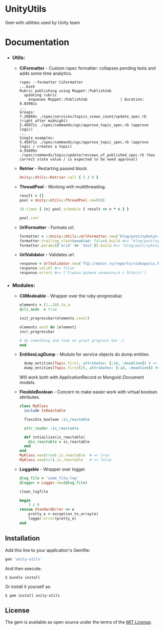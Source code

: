 # UnityUtils

Gem with utilities used by Unity team

# Documentation

- ### Utils:
  - **CiFormatter** - Custom rspec formatter: collapses pending tests and adds some time analytics.

    ```
    rspec --formatter CiFormatter
    ...bash
    Rubric publishing using Muppet::PublishJob
      updating rubric
        enqueues Muppet::PublishJob               | Duration: 0.03981s
    ...
    Groups:
    7.20884s ./spec/services/topics_views_count/update_spec.rb (right after midnight)
    5.45071s ./spec/commands/ugc/approve_topic_spec.rb (approve logic)
    ...
    Single examples:
    5.45071s ./spec/commands/ugc/approve_topic_spec.rb (approve logic / creates a topic)
    4.91609s ./spec/commands/topic/update/reviews_of_published_spec.rb (has correct state value / is expected to be need approval)
    ```

  - **Retrier** - Restarting passed block.
    ```ruby
    Unity::Utils::Retrier.call { 5 / 0 }
    ```

  - **ThreadPool** - Working with multithreading.
    ```ruby
    result = []
    pool = Unity::Utils::ThreadPool.new(50)

    10.times { |n| pool.schedule { result << n * n } }

    pool.run!
    ```

  - **UrlFormatter** - Formats url.
    ```ruby
    formatter = ::Unity::Utils::UrlFormatter.new('blog/post/nykotyn-bez-syharet-hde-on-soderzytsia/')
    formatter.trailing_slash(enabled: false).build #=> "blog/post/nykotyn-bez-syharet-hde-on-soderzytsia"
    formatter.params({'erid' => 'test'}).build #=> "blog/post/nykotyn-bez-syharet-hde-on-soderzytsia?erid=test"
    ```

  - **UrlValidator** - Validates url.
    ```ruby
    response = UrlValidator.new('ftp://motor.ru/reports/videoparis.htm').call
    response.valid? #=> false
    response.errors #=> ['Ссылка должна начинаться с http(s)']
    ```

- ### Modules:
    - **CliModeable** - Wrapper over the ruby-progressbar.
        ```ruby
        elements = (1..10).to_a
        @cli_mode  = true

        init_progressbar(elements.count)

        elements.each do |element|
        incr_progressbar

        # do something and look on great progress bar :)
        end
        ```

    - **EntitiesLogDump** - Module for service objects do dump entities.
        ```ruby
          dump_entities(Topic.first, attributes: [:id, :headline]) # => [{ "id" => 1, "headline" => "foo" }, { "id" => 2, "headline" => "bar" }]
          dump_entities(Topic.first(2), attributes: [:id, :headline]) #=> { "id" => 1, "headline" => "foo" }
        ```
        Will work both with ApplicationRecord or Mongoid::Document models.

    - **FlexibleBoolean** - Concern to make easier work with virtual boolean attributes.
        ```ruby
        class MyKlass
          include IsReactable

          flexible_boolean :is_reactable

          attr_reader :is_reactable

          def intiailize(is_reactable)
            @is_reactable = is_reactable
          end
        end
        MyKlass.new(true).is_reactable  # => true
        MyKlass.new(nil).is_reactable   # => false
        ```

    - **Loggable** - Wrapper over logger.
        ```ruby
        @log_file = 'some_file.log'
        @logger = Logger.new(@log_file)

        clean_logfile

        begin
            5 / 0
        rescue StandardError => e
            pretty_e = exception_to_array(e)
            logger.error(pretty_e)
        end
        ```

## Installation

Add this line to your application's Gemfile:

```ruby
gem 'unity-utils'
```

And then execute:

    $ bundle install

Or install it yourself as:

    $ gem install unity-utils

## License

The gem is available as open source under the terms of the [MIT License](https://opensource.org/licenses/MIT).
